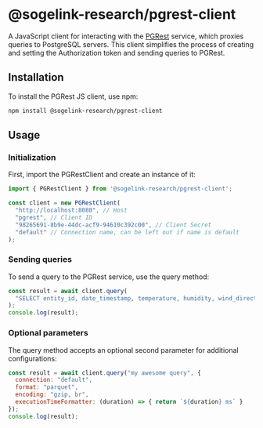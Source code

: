 # @sogelink-research/pgrest-client

A JavaScript client for interacting with the [PGRest](https://github.com/sogelink-research/pgrest) service, which proxies queries to PostgreSQL servers. This client simplifies the process of creating and setting the Authorization token and sending queries to PGRest.


## Installation

To install the PGRest JS client, use npm:

```sh
npm install @sogelink-research/pgrest-client
```

## Usage

### Initialization

First, import the PGRestClient and create an instance of it:

```js
import { PGRestClient } from '@sogelink-research/pgrest-client';

const client = new PGRestClient(
  "http://localhost:8080", // Host
  "pgrest", // Client ID
  "98265691-8b9e-44dc-acf9-94610c392c00", // Client Secret
  "default" // Connection name, can be left out if name is default
);
```

### Sending queries

To send a query to the PGRest service, use the query method:

```js
const result = await client.query(
  "SELECT entity_id, date_timestamp, temperature, humidity, wind_direction, precipitation FROM weather WHERE entity_id = 2 ORDER BY date_timestamp desc limit 10"
);
console.log(result);
```

### Optional parameters

The query method accepts an optional second parameter for additional configurations:

```js
const result = await client.query("my awesome query", {
  connection: "default",
  format: "parquet",
  encoding: "gzip, br",
  executionTimeFormatter: (duration) => { return `${duration} ms` }
});
console.log(result);
```